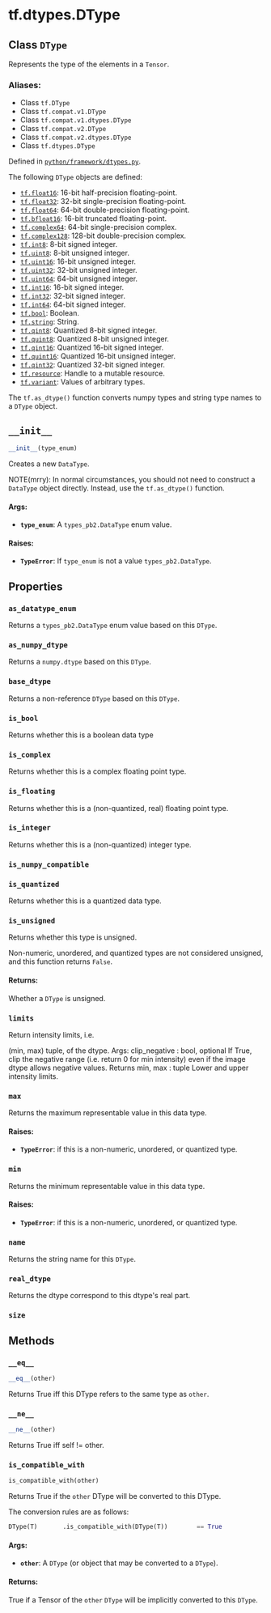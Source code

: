 <div itemscope itemtype="http://developers.google.com/ReferenceObject">
<meta itemprop="name" content="tf.dtypes.DType" />
<meta itemprop="path" content="Stable" />
<meta itemprop="property" content="as_datatype_enum"/>
<meta itemprop="property" content="as_numpy_dtype"/>
<meta itemprop="property" content="base_dtype"/>
<meta itemprop="property" content="is_bool"/>
<meta itemprop="property" content="is_complex"/>
<meta itemprop="property" content="is_floating"/>
<meta itemprop="property" content="is_integer"/>
<meta itemprop="property" content="is_numpy_compatible"/>
<meta itemprop="property" content="is_quantized"/>
<meta itemprop="property" content="is_unsigned"/>
<meta itemprop="property" content="limits"/>
<meta itemprop="property" content="max"/>
<meta itemprop="property" content="min"/>
<meta itemprop="property" content="name"/>
<meta itemprop="property" content="real_dtype"/>
<meta itemprop="property" content="size"/>
<meta itemprop="property" content="__eq__"/>
<meta itemprop="property" content="__init__"/>
<meta itemprop="property" content="__ne__"/>
<meta itemprop="property" content="is_compatible_with"/>
</div>

# tf.dtypes.DType

## Class `DType`

Represents the type of the elements in a `Tensor`.



### Aliases:

* Class `tf.DType`
* Class `tf.compat.v1.DType`
* Class `tf.compat.v1.dtypes.DType`
* Class `tf.compat.v2.DType`
* Class `tf.compat.v2.dtypes.DType`
* Class `tf.dtypes.DType`



Defined in [`python/framework/dtypes.py`](/code/stable/tensorflow/python/framework/dtypes.py).

<!-- Placeholder for "Used in" -->

The following `DType` objects are defined:

* <a href="../../tf.md#float16"><code>tf.float16</code></a>: 16-bit half-precision floating-point.
* <a href="../../tf.md#float32"><code>tf.float32</code></a>: 32-bit single-precision floating-point.
* <a href="../../tf.md#float64"><code>tf.float64</code></a>: 64-bit double-precision floating-point.
* <a href="../../tf.md#bfloat16"><code>tf.bfloat16</code></a>: 16-bit truncated floating-point.
* <a href="../../tf.md#complex64"><code>tf.complex64</code></a>: 64-bit single-precision complex.
* <a href="../../tf.md#complex128"><code>tf.complex128</code></a>: 128-bit double-precision complex.
* <a href="../../tf.md#int8"><code>tf.int8</code></a>: 8-bit signed integer.
* <a href="../../tf.md#uint8"><code>tf.uint8</code></a>: 8-bit unsigned integer.
* <a href="../../tf.md#uint16"><code>tf.uint16</code></a>: 16-bit unsigned integer.
* <a href="../../tf.md#uint32"><code>tf.uint32</code></a>: 32-bit unsigned integer.
* <a href="../../tf.md#uint64"><code>tf.uint64</code></a>: 64-bit unsigned integer.
* <a href="../../tf.md#int16"><code>tf.int16</code></a>: 16-bit signed integer.
* <a href="../../tf.md#int32"><code>tf.int32</code></a>: 32-bit signed integer.
* <a href="../../tf.md#int64"><code>tf.int64</code></a>: 64-bit signed integer.
* <a href="../../tf.md#bool"><code>tf.bool</code></a>: Boolean.
* <a href="../../tf.md#string"><code>tf.string</code></a>: String.
* <a href="../../tf.md#qint8"><code>tf.qint8</code></a>: Quantized 8-bit signed integer.
* <a href="../../tf.md#quint8"><code>tf.quint8</code></a>: Quantized 8-bit unsigned integer.
* <a href="../../tf.md#qint16"><code>tf.qint16</code></a>: Quantized 16-bit signed integer.
* <a href="../../tf.md#quint16"><code>tf.quint16</code></a>: Quantized 16-bit unsigned integer.
* <a href="../../tf.md#qint32"><code>tf.qint32</code></a>: Quantized 32-bit signed integer.
* <a href="../../tf.md#resource"><code>tf.resource</code></a>: Handle to a mutable resource.
* <a href="../../tf.md#variant"><code>tf.variant</code></a>: Values of arbitrary types.

The `tf.as_dtype()` function converts numpy types and string type
names to a `DType` object.

<h2 id="__init__"><code>__init__</code></h2>

``` python
__init__(type_enum)
```

Creates a new `DataType`.

NOTE(mrry): In normal circumstances, you should not need to
construct a `DataType` object directly. Instead, use the
`tf.as_dtype()` function.

#### Args:


* <b>`type_enum`</b>: A `types_pb2.DataType` enum value.


#### Raises:


* <b>`TypeError`</b>: If `type_enum` is not a value `types_pb2.DataType`.



## Properties

<h3 id="as_datatype_enum"><code>as_datatype_enum</code></h3>

Returns a `types_pb2.DataType` enum value based on this `DType`.


<h3 id="as_numpy_dtype"><code>as_numpy_dtype</code></h3>

Returns a `numpy.dtype` based on this `DType`.


<h3 id="base_dtype"><code>base_dtype</code></h3>

Returns a non-reference `DType` based on this `DType`.


<h3 id="is_bool"><code>is_bool</code></h3>

Returns whether this is a boolean data type


<h3 id="is_complex"><code>is_complex</code></h3>

Returns whether this is a complex floating point type.


<h3 id="is_floating"><code>is_floating</code></h3>

Returns whether this is a (non-quantized, real) floating point type.


<h3 id="is_integer"><code>is_integer</code></h3>

Returns whether this is a (non-quantized) integer type.


<h3 id="is_numpy_compatible"><code>is_numpy_compatible</code></h3>




<h3 id="is_quantized"><code>is_quantized</code></h3>

Returns whether this is a quantized data type.


<h3 id="is_unsigned"><code>is_unsigned</code></h3>

Returns whether this type is unsigned.

Non-numeric, unordered, and quantized types are not considered unsigned, and
this function returns `False`.

#### Returns:

Whether a `DType` is unsigned.


<h3 id="limits"><code>limits</code></h3>

Return intensity limits, i.e.

(min, max) tuple, of the dtype.
Args:
  clip_negative : bool, optional If True, clip the negative range (i.e.
    return 0 for min intensity) even if the image dtype allows negative
    values. Returns
  min, max : tuple Lower and upper intensity limits.

<h3 id="max"><code>max</code></h3>

Returns the maximum representable value in this data type.


#### Raises:


* <b>`TypeError`</b>: if this is a non-numeric, unordered, or quantized type.

<h3 id="min"><code>min</code></h3>

Returns the minimum representable value in this data type.


#### Raises:


* <b>`TypeError`</b>: if this is a non-numeric, unordered, or quantized type.

<h3 id="name"><code>name</code></h3>

Returns the string name for this `DType`.


<h3 id="real_dtype"><code>real_dtype</code></h3>

Returns the dtype correspond to this dtype's real part.


<h3 id="size"><code>size</code></h3>






## Methods

<h3 id="__eq__"><code>__eq__</code></h3>

``` python
__eq__(other)
```

Returns True iff this DType refers to the same type as `other`.


<h3 id="__ne__"><code>__ne__</code></h3>

``` python
__ne__(other)
```

Returns True iff self != other.


<h3 id="is_compatible_with"><code>is_compatible_with</code></h3>

``` python
is_compatible_with(other)
```

Returns True if the `other` DType will be converted to this DType.

The conversion rules are as follows:

```python
DType(T)       .is_compatible_with(DType(T))        == True
```

#### Args:


* <b>`other`</b>: A `DType` (or object that may be converted to a `DType`).


#### Returns:

True if a Tensor of the `other` `DType` will be implicitly converted to
this `DType`.




